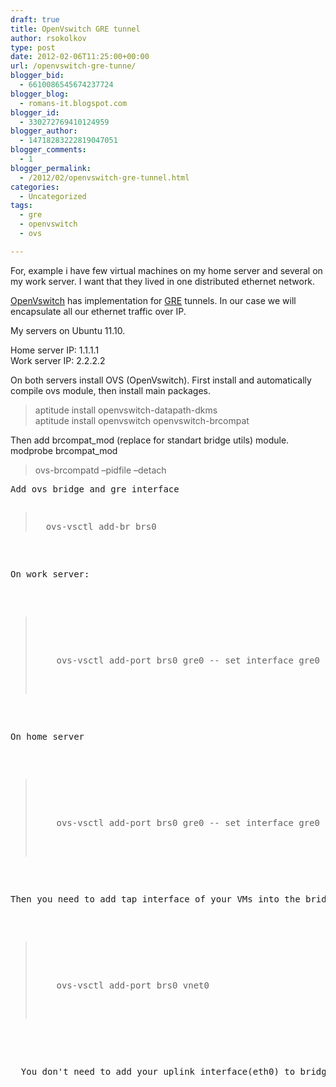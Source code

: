 ```yaml
---
draft: true
title: OpenVswitch GRE tunnel
author: rsokolkov
type: post
date: 2012-02-06T11:25:00+00:00
url: /openvswitch-gre-tunne/
blogger_bid:
  - 6610086545674237724
blogger_blog:
  - romans-it.blogspot.com
blogger_id:
  - 330272769410124959
blogger_author:
  - 14718283222819047051
blogger_comments:
  - 1
blogger_permalink:
  - /2012/02/openvswitch-gre-tunnel.html
categories:
  - Uncategorized
tags:
  - gre
  - openvswitch
  - ovs

---
```

<div dir="ltr" style="text-align: left;" trbidi="on">
  For, example i have few&nbsp;virtual machines on my home server and several on my work server. I want that they lived in one distributed ethernet network.</p> 
  
  <p>
    <a href="http://openvswitch.org/">OpenVswitch</a> has implementation for <a href="http://en.wikipedia.org/wiki/Generic_Routing_Encapsulation">GRE</a> tunnels. In our case we will encapsulate all our ethernet traffic over IP.
  </p>
  
  <p>
    My servers on Ubuntu 11.10.
  </p>
  
  <p>
    Home server IP: 1.1.1.1<br /> Work server IP: 2.2.2.2
  </p>
  
  <p>
    On both servers install OVS (OpenVswitch). First install and automatically compile ovs module, then install main packages.
  </p>
  
  <blockquote class="tr_bq">
    <p>
      aptitude install openvswitch-datapath-dkms<br /> aptitude install openvswitch openvswitch-brcompat
    </p>
  </blockquote>
  
  <p>
    Then add brcompat_mod (replace for standart bridge utils) module.<br /> modprobe brcompat_mod
  </p>
  
  <blockquote class="tr_bq">
    <p>
      ovs-brcompatd &#8211;pidfile &#8211;detach
    </p>
  </blockquote>
  
  <pre style="text-align: -webkit-auto; white-space: pre-wrap; word-wrap: break-word;">Add ovs bridge and gre interface</pre>
  
  <pre style="text-align: -webkit-auto; word-wrap: break-word;"><blockquote class="tr_bq">
  ovs-vsctl add-br brs0
</blockquote>

<pre style="word-wrap: break-word;">On work server:</pre>


<blockquote class="tr_bq">
  <p>
    ovs-vsctl add-port brs0 gre0 -- set interface gre0 type=gre options:remote_ip=1.1.1.1
  </p>
</blockquote>


<pre style="word-wrap: break-word;">On home server</pre>


<blockquote class="tr_bq">
  <p>
    ovs-vsctl add-port brs0 gre0 -- set interface gre0 type=gre options:remote_ip=2.2.2.2
  </p>
</blockquote>


<pre style="word-wrap: break-word;">Then you need to add tap interface of your VMs into the bridges</pre>


<blockquote class="tr_bq">
  <p>
    ovs-vsctl add-port brs0 vnet0
  </p>
</blockquote>


<p>
  You don't need to add your uplink interface(eth0) to bridge. Now all VMs will live in single network. Note that GRE doesn't encrypt your traffic.&nbsp;
  </div>
